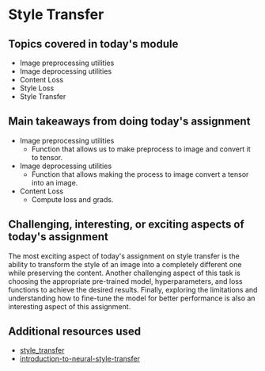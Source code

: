 # Style Transfer

## Topics covered in today's module
* Image preprocessing utilities
* Image deprocessing utilities
* Content Loss
* Style Loss
* Style Transfer

## Main takeaways from doing today's assignment
* Image preprocessing utilities
  - Function that allows us to make preprocess to image and convert it to tensor.
* Image deprocessing utilities
  - Function that allows making the process to image convert a tensor into an image.
* Content Loss
  - Compute loss and grads.

## Challenging, interesting, or exciting aspects of today's assignment
The most exciting aspect of today's assignment on style transfer is the ability to transform the style of an image into a completely different one while preserving the content. Another challenging aspect of this task is choosing the appropriate pre-trained model, hyperparameters, and loss functions to achieve the desired results. Finally, exploring the limitations and understanding how to fine-tune the model for better performance is also an interesting aspect of this assignment.

## Additional resources used 
- [style_transfer](https://www.tensorflow.org/tutorials/generative/style_transfer)
- [introduction-to-neural-style-transfer](https://towardsdatascience.com/a-brief-introduction-to-neural-style-transfer-d05d0403901d)
